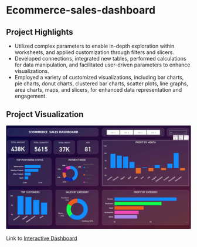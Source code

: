 # Ecommerce-sales-dashboard
## Project Highlights

- Utilized complex parameters to enable in-depth exploration within worksheets, and applied customization through filters and slicers.
- Developed connections, integrated new tables, performed calculations for data manipulation, and facilitated user-driven parameters to enhance visualizations.
- Employed a variety of customized visualizations, including bar charts, pie charts, donut charts, clustered bar charts, scatter plots, line graphs, area charts, maps, and slicers, for enhanced data representation and engagement.
## Project Visualization

<p align="center">
    <img src="dashboard view (2).png" width="600">
</p>


Link to [Interactive Dashboard](https://app.powerbi.com/view?r=eyJrIjoiOTBlMGUzYTktZDliNS00YThmLWJmMjctZDcxMmZmYTQwMDQ4IiwidCI6ImM2ZTU0OWIzLTVmNDUtNDAzMi1hYWU5LWQ0MjQ0ZGM1YjJjNCJ9)

